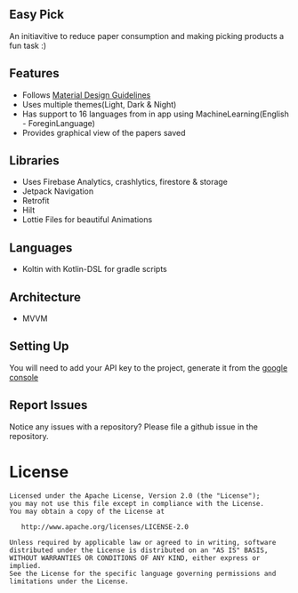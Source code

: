 ## Easy Pick
An initiavitive to reduce paper consumption and making picking products a fun task :)

## Features
  * Follows [Material Design Guidelines]
  * Uses multiple themes(Light, Dark & Night)
  * Has support to 16 languages from in app using MachineLearning(English - ForeginLanguage)
  * Provides graphical view of the papers saved
  
## Libraries
  * Uses Firebase Analytics, crashlytics, firestore & storage
  * Jetpack Navigation
  * Retrofit
  * Hilt
  * Lottie Files for beautiful Animations
  
## Languages
  * Koltin with Kotlin-DSL for gradle scripts

## Architecture
  * MVVM
  
## Setting Up
You will need to add your API key to the project, generate it from the [google console]

## Report Issues
Notice any issues with a repository? Please file a github issue in the repository.

License
=======

    Licensed under the Apache License, Version 2.0 (the "License");
    you may not use this file except in compliance with the License.
    You may obtain a copy of the License at

       http://www.apache.org/licenses/LICENSE-2.0

    Unless required by applicable law or agreed to in writing, software
    distributed under the License is distributed on an "AS IS" BASIS,
    WITHOUT WARRANTIES OR CONDITIONS OF ANY KIND, either express or implied.
    See the License for the specific language governing permissions and
    limitations under the License.


[google console]: https://console.developers.google.com/
[Material Design Guidelines]: https://material.io/

